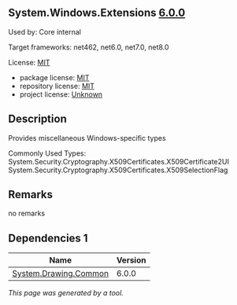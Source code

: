 System.Windows.Extensions [6.0.0](https://www.nuget.org/packages/System.Windows.Extensions/6.0.0)
--------------------

Used by: Core internal

Target frameworks: net462, net6.0, net7.0, net8.0

License: [MIT](../../../../licenses/mit) 

- package license: [MIT](https://licenses.nuget.org/MIT) 
- repository license: [MIT](https://github.com/dotnet/runtime) 
- project license: [Unknown](https://dot.net/) 

Description
-----------
Provides miscellaneous Windows-specific types

Commonly Used Types:
System.Security.Cryptography.X509Certificates.X509Certificate2UI
System.Security.Cryptography.X509Certificates.X509SelectionFlag

Remarks
-----------
no remarks


Dependencies 1
-----------

|Name|Version|
|----------|:----|
|[System.Drawing.Common](../../../../packages/nuget.org/system.drawing.common/6.0.0)|6.0.0|

*This page was generated by a tool.*